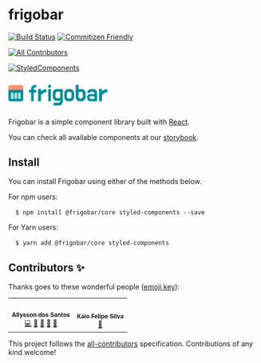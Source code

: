 # frigobar

[![Build Status](https://travis-ci.org/frigobar/frigobar.svg?branch=master)](https://travis-ci.org/frigobar/frigobar)
[![Commitizen Friendly](https://camo.githubusercontent.com/6080f52144977b8b2b20e42408379ce68371aafd/68747470733a2f2f696d672e736869656c64732e696f2f62616467652f636f6d6d6974697a656e2d667269656e646c792d627269676874677265656e2e737667)](https://github.com/commitizen/cz-cli)

<!-- ALL-CONTRIBUTORS-BADGE:START - Do not remove or modify this section -->

[![All Contributors](https://img.shields.io/badge/all_contributors-13-orange.svg?style=flat-square)](#contributors)

<!-- ALL-CONTRIBUTORS-BADGE:END -->

[![StyledComponents](https://camo.githubusercontent.com/83915eaa262cfa89f70f2d4eb2ec55c0cbe7c615/68747470733a2f2f696d672e736869656c64732e696f2f62616467652f7374796c652d2546302539462539322538352532307374796c65642d2d636f6d706f6e656e74732d6f72616e67652e7376673f636f6c6f72423d64616133353726636f6c6f72413d646237343865)](https://github.com/styled-components/styled-components)

<img src="/static/frigobar.svg" width="200" />

Frigobar is a simple component library built with [React](https://reactjs.org/ 'React').

You can check all available components at our [storybook](https://frigobar.github.io/frigobar/).

## Install

You can install Frigobar using either of the methods below.

For npm users:

```shell
  $ npm install @frigobar/core styled-components --save
```

For Yarn users:

```shell
  $ yarn add @frigobar/core styled-components
```

## Contributors ✨

Thanks goes to these wonderful people ([emoji key](https://allcontributors.org/docs/en/emoji-key)):

<!-- ALL-CONTRIBUTORS-LIST:START - Do not remove or modify this section -->
<!-- prettier-ignore-start -->
<!-- markdownlint-disable -->
<table>
  <tr>
    <td align="center"><a href="https://twitter.com/_allyssonsantos"><img src="https://avatars1.githubusercontent.com/u/13424727?v=4" width="100px;" alt=""/><br /><sub><b>Allysson dos Santos</b></sub></a><br /><a href="https://github.com/frigobar/frigobar/commits?author=allyssonsantos" title="Code">💻</a> <a href="https://github.com/frigobar/frigobar/commits?author=allyssonsantos" title="Documentation">📖</a> <a href="#design-allyssonsantos" title="Design">🎨</a> <a href="#ideas-allyssonsantos" title="Ideas, Planning, & Feedback">🤔</a> <a href="https://github.com/frigobar/frigobar/pulls?q=is%3Apr+reviewed-by%3Aallyssonsantos" title="Reviewed Pull Requests">👀</a></td>
    <td align="center"><a href="http://kaiofelipejs.dev"><img src="https://avatars2.githubusercontent.com/u/41922744?v=4" width="100px;" alt=""/><br /><sub><b>Kaio Felipe Silva</b></sub></a><br /><a href="https://github.com/frigobar/frigobar/commits?author=kaiofelipejs" title="Documentation">📖</a></td>
  </tr>
</table>

<!-- markdownlint-enable -->
<!-- prettier-ignore-end -->

<!-- ALL-CONTRIBUTORS-LIST:END -->

This project follows the [all-contributors](https://github.com/all-contributors/all-contributors) specification. Contributions of any kind welcome!
